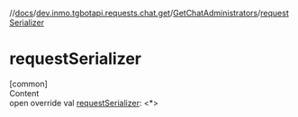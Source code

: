 //[docs](../../../index.md)/[dev.inmo.tgbotapi.requests.chat.get](../index.md)/[GetChatAdministrators](index.md)/[requestSerializer](request-serializer.md)



# requestSerializer  
[common]  
Content  
open override val [requestSerializer](request-serializer.md): <*>  




